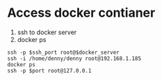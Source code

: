 Access docker contianer
=======================

1. ssh to docker server
2. docker ps
```
ssh -p $ssh_port root@$docker_server
ssh -i /home/denny/denny root@192.168.1.185
docker ps
ssh -p $port root@127.0.0.1
```
